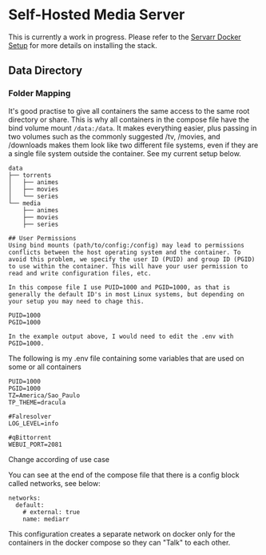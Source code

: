 # Self-Hosted Media Server

This is currently a work in progress. Please refer to the [Servarr Docker Setup](https://wiki.servarr.com/docker-guide) for more details on installing the stack.

## Data Directory
### Folder Mapping
It's good practise to give all containers the same access to the same root directory or share. This is why all containers in the compose file have the bind volume mount ```/data:/data```. It makes everything easier, plus passing in two volumes such as the commonly suggested /tv, /movies, and /downloads makes them look like two different file systems, even if they are a single file system outside the container. See my current setup below. 
```
data
├── torrents
│   ├── animes
│   ├── movies 
│   └── series
└── media
    ├── animes
    ├── movies
    ├── series

## User Permissions
Using bind mounts (path/to/config:/config) may lead to permissions conflicts between the host operating system and the container. To avoid this problem, we specify the user ID (PUID) and group ID (PGID) to use within the container. This will have your user permission to read and write configuration files, etc.

In this compose file I use PUID=1000 and PGID=1000, as that is generally the default ID's in most Linux systems, but depending on your setup you may need to chage this.

PUID=1000
PGID=1000

In the example output above, I would need to edit the .env with PGID=1000.
```
The following is my .env file containing some variables that are used on some or all containers
```
PUID=1000
PGID=1000
TZ=America/Sao_Paulo
TP_THEME=dracula

#Falresolver
LOG_LEVEL=info

#qBittorrent
WEBUI_PORT=2081
```
Change according of use case

You can see at the end of the compose file that there is a config block called networks, see below:
```
networks:
  default:
    # external: true
    name: mediarr
```
This configuration creates a separate network on docker only for the containers in the docker compose so they can "Talk" to each other.
